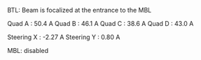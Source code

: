 BTL: Beam is focalized at the entrance to the MBL

Quad A : 50.4 A
Quad B : 46.1 A
Quad C : 38.6 A
Quad D : 43.0 A

Steering X : -2.27 A
Steering Y : 0.80 A


MBL: disabled
